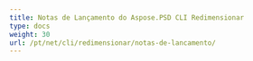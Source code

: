 ```yaml
---
title: Notas de Lançamento do Aspose.PSD CLI Redimensionar
type: docs
weight: 30
url: /pt/net/cli/redimensionar/notas-de-lancamento/
---
```

